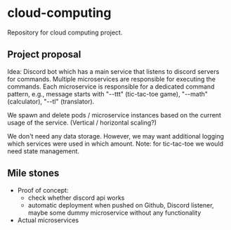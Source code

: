 # cloud-computing
Repository for cloud computing project.

## Project proposal
Idea: Discord bot which has a main service that listens to discord servers for commands. Multiple microservices are responsible for executing the commands. 
Each microservice is responsible for a dedicated command pattern, e.g., message starts with "--ttt" (tic-tac-toe game), "--math"(calculator), "--tl" (translator).

We spawn and delete pods / microservice instances based on the current usage of the service. (Vertical / horizontal scaling?)

We don't need any data storage. However, we may want additional logging which services were used in which amount. 
Note: for tic-tac-toe we would need state management.

## Mile stones
- Proof of concept: 
  - check whether discord api works
  - automatic deployment when pushed on Github, Discord listener, maybe some dummy microservice without any functionality
- Actual microservices
